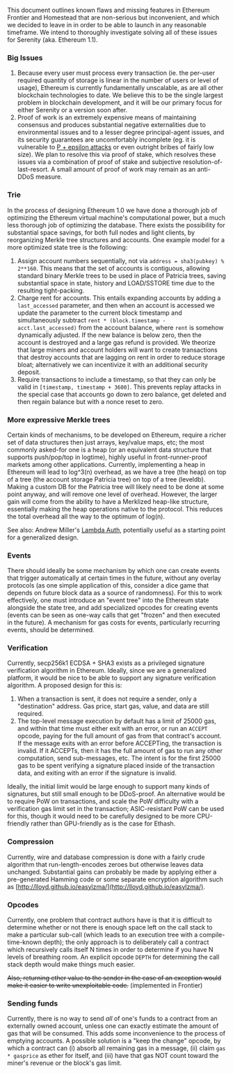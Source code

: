 This document outlines known flaws and missing features in Ethereum Frontier and Homestead that are non-serious but inconvenient, and which we decided to leave in in order to be able to launch in any reasonable timeframe. We intend to thoroughly investigate solving all of these issues for Serenity (aka. Ethereum 1.1).

### Big Issues

1. Because every user must process every transaction (ie. the per-user required quantity of storage is linear in the number of users or level of usage), Ethereum is currently fundamentally unscalable, as are all other blockchain technologies to date. We believe this to be the single largest problem in blockchain development, and it will be our primary focus for either Serenity or a version soon after.
2. Proof of work is an extremely expensive means of maintaining consensus and produces substantial negative externalities due to environmental issues and to a lesser degree principal-agent issues, and its security guarantees are uncomfortably incomplete (eg. it is vulnerable to [P + epsilon attacks](https://blog.ethereum.org/2015/01/28/p-epsilon-attack/) or even outright bribes of fairly low size). We plan to resolve this via proof of stake, which resolves these issues via a combination of proof of stake and subjective resolution-of-last-resort. A small amount of proof of work may remain as an anti-DDoS measure.

### Trie

In the process of designing Ethereum 1.0 we have done a thorough job of optimizing the Ethereum virtual machine's computational power, but a much less thorough job of optimizing the database. There exists the possibility for substantial space savings, for both full nodes and light clients, by reorganizing Merkle tree structures and accounts. One example model for a more optimized state tree is the following:

1. Assign account numbers sequentially, not via `address = sha3(pubkey) % 2**160`. This means that the set of accounts is contiguous, allowing standard binary Merkle trees to be used in place of Patricia trees, saving substantial space in state, history and LOAD/SSTORE time due to the resulting tight-packing. 
2. Charge rent for accounts. This entails expanding accounts by adding a `last_accessed` parameter, and then when an account is accessed we update the parameter to the current block timestamp and simultaneously subtract `rent * (block.timestamp - acct.last_accessed)` from the account balance, where `rent` is somehow dynamically adjusted. If the new balance is below zero, then the account is destroyed and a large gas refund is provided. We theorize that large miners and account holders will want to create transactions that destroy accounts that are lagging on rent in order to reduce storage bloat; alternatively we can incentivize it with an additional security deposit.
3. Require transactions to include a timestamp, so that they can only be valid in `[timestamp, timestamp + 3600]`. This prevents replay attacks in the special case that accounts go down to zero balance, get deleted and then regain balance but with a nonce reset to zero.

### More expressive Merkle trees

Certain kinds of mechanisms, to be developed on Ethereum, require a richer set of data structures then just arrays, key/value maps, etc; the most commonly asked-for one is a heap (or an equivalent data structure that supports push/pop/top in logtime), highly useful in front-runner-proof markets among other applications. Currently, implementing a heap in Ethereum will lead to log^3(n) overhead, as we have a tree (the heap) on top of a tree (the account storage Patricia tree) on top of a tree (leveldb). Making a custom DB for the Patricia tree will likely need to be done at some point anyway, and will remove one level of overhead. However, the larger gain will come from the ability to have a Merklized heap-like structure, essentially making the heap operations native to the protocol. This reduces the total overhead all the way to the optimum of log(n).

See also: Andrew Miller's [Lambda Auth](http://amiller.github.io/lambda-auth/), potentially useful as a starting point for a generalized design.

### Events

There should ideally be some mechanism by which one can create events that trigger automatically at certain times in the future, without any overlay protocols (as one simple application of this, consider a dice game that depends on future block data as a source of randomness). For this to work effectively, one must introduce an "event tree" into the Ethereum state alongside the state tree, and add specialized opcodes for creating events (events can be seen as one-way calls that get "frozen" and then executed in the future). A mechanism for gas costs for events, particularly recurring events, should be determined.

### Verification

Currently, secp256k1 ECDSA + SHA3 exists as a privileged signature verification algorithm in Ethereum. Ideally, since we are a generalized platform, it would be nice to be able to support any signature verification algorithm. A proposed design for this is:

1. When a transaction is sent, it does not require a sender, only a "destination" address. Gas price, start gas, value, and data are still required.
2. The top-level message execution by default has a limit of 25000 gas, and within that time must either exit with an error, or run an `ACCEPT` opcode, paying for the full amount of gas from that contract's account. If the message exits with an error before ACCEPTing, the transaction is invalid. If it ACCEPTs, then it has the full amount of gas to run any other computation, send sub-messages, etc. The intent is for the first 25000 gas to be spent verifying a signature placed inside of the transaction data, and exiting with an error if the signature is invalid.

Ideally, the initial limit would be large enough to support many kinds of signatures, but still small enough to be DDoS-proof. An alternative would be to require PoW on transactions, and scale the PoW difficulty with a verification gas limit set in the transaction; ASIC-resistant PoW can be used for this, though it would need to be carefully designed to be more CPU-friendly rather than GPU-friendly as is the case for Ethash.

### Compression

Currently, wire and database compression is done with a fairly crude algorithm that run-length-encodes zeroes but otherwise leaves data unchanged. Substantial gains can probably be made by applying either a pre-generated Hamming code or some separate encryption algorithm such as [http://lloyd.github.io/easylzma/](http://lloyd.github.io/easylzma/).

### Opcodes

Currently, one problem that contract authors have is that it is difficult to determine whether or not there is enough space left on the call stack to make a particular sub-call (which leads to an execution tree with a compile-time-known depth); the only approach is to deliberately call a contract which recursively calls itself N times in order to determine if you have N levels of breathing room. An explicit opcode `DEPTH` for determining the call stack depth would make things much easier.

~~Also, returning ether value to the sender in the case of an exception would make it easier to write unexploitable code.~~ (implemented in Frontier)

### Sending funds

Currently, there is no way to send _all_ of one's funds to a contract from an externally owned account, unless one can exactly estimate the amount of gas that will be consumed. This adds some inconvenience to the process of emptying accounts. A possible solution is a "keep the change" opcode, by which a contract can (i) absorb all remaining gas in a message, (ii) claim `gas * gasprice` as ether for itself, and (iii) have that gas NOT count toward the miner's revenue or the block's gas limit. 